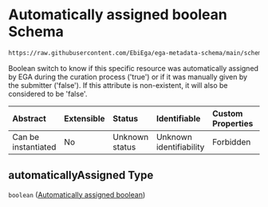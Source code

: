 # Automatically assigned boolean Schema

```txt
https://raw.githubusercontent.com/EbiEga/ega-metadata-schema/main/schemas/EGA.submission.json#/properties/resources/items/properties/automaticallyAssigned
```

Boolean switch to know if this specific resource was automatically assigned by EGA during the curation process ('true') or if it was manually given by the submitter ('false'). If this attribute is non-existent, it will also be considered to be 'false'.

| Abstract            | Extensible | Status         | Identifiable            | Custom Properties | Additional Properties | Access Restrictions | Defined In                                                                           |
| :------------------ | :--------- | :------------- | :---------------------- | :---------------- | :-------------------- | :------------------ | :----------------------------------------------------------------------------------- |
| Can be instantiated | No         | Unknown status | Unknown identifiability | Forbidden         | Allowed               | none                | [EGA.submission.json\*](../../../schemas/EGA.submission.json "open original schema") |

## automaticallyAssigned Type

`boolean` ([Automatically assigned boolean](ega-20-properties-resources-ontologies-resource-properties-automatically-assigned-boolean.md))
